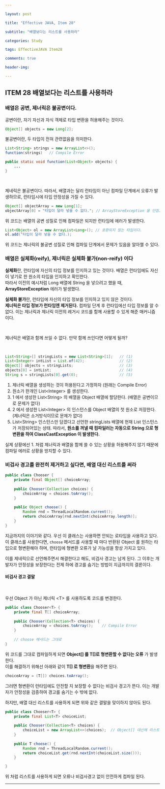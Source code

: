 ```yaml
---

layout: post  

title: "Effective JAVA, Item 28"  

subtitle: "배열보다는 리스트를 사용하라"  

categories: Study  

tags: EffectiveJAVA Item28

comments: true  

header-img: 

---
```


## ITEM 28 배열보다는 리스트를 사용하라

### 배열은 공변, 제너릭은 불공변이다.

공변이란, 자기 자신과 자식 객체로 타입 변환을 허용해주는 것이다.
``` java
Object[] objects = new Long[2];
```

불공변이란, 두 타입이 전혀 관련없음을 의미한다.
``` java
List<String> strings = new ArrayList<>();
function(strings)   // Compile Error

public static void function(List<Object> objects) {
    ...
}
```

<br/>

제네릭은 불공변이다. 따라서, 배열과는 달리 런타임이 아닌 컴파일 단계에서 오류가 발생하므로, 런타임시에 타입 안정성을 가질 수 있다.  
``` java
Object[] objectArray = new Long[1];
objectArray[0] = "타입이 달라 넣을 수 없다."; // ArrayStoreException 을 던짐. 
```
위 코드는 배열의 공변 성질로 인해 컴파일은 되지만 런타임에 에러가 발생한다.
``` java
List<Object> ol = new ArrayList<Long>(); // 호환되지 않는 타입이다.
ol.add("타입이 달라 넣을 수 없다.);
```
위 코드는 제너릭의 불공변 성질로 인해 컴파일 단계에서 문제가 있음을 알아챌 수 있다.   
  
### 배열은 실체화(reify), 제너릭은 실체화 불가(non-reify) 이다
**실체화**란, 런타임에 자신의 타입 정보를 인지하고 있는 것이다.  배열은 런타임에도 자신이 넣기로 한 원소의 타입을 인지하고 확인한다.  
따라서 이전의 예시처럼 Long 배열에 String 을 넣으려고 했을 때, **ArrayStoreException** 에러가 발생했다.  

**실체화 불가**란, 런타임에 자신의 타입 정보를 인지하고 있지 않은 것이다.  
**제너릭은 타입 정보가 런타임엔 제거된다.** 컴파일 단계 후 런타임에선 타입 정보를 알 수 없다. 이는 제너릭과 제너릭 이전의 레거시 코드를 함께 사용할 수 있게 해준 매커니즘 이다.  

<br/>

제너릭은 배열과 함께 쓰일 수 없다. 만약 함께 쓰인다면 어떻게 될까?

<br/>

``` java
List<String>[] stringLists = new List<String>[1];   // (1)
List<Integer> intList = List.of(42);                // (2)
Object[] objects = stringLists;                     // (3)
objects[0] = intList;                               // (4)
String s = stringLists[0].get(0);                   // (5)
```
1. 제너릭 배열을 생성하는 것이 허용된다고 가정하자 (원래는 Compile Error)
1. 원소가 한개인 List&#60;Integer> 를 생성한다.
1. 1 에서 생성한 List&#60;String> 의 배열을 Object 배열에 할당한다. (배열은 공변이므로 문제가 없다)
1. 2 에서 생성한 List&#60;Integer> 의 인스턴스를 Object 배열의 첫 원소로 저장한다. (제너릭은 소거방식이므로 문제가 없다)
1. List&#60;String> 인스턴스만 담겠다고 선언한 stringLists 배열에 현재 List<Integer> 인스턴스가 저장되어있는 상태. 따라서, **원소를 꺼낼 때 컴파일러는 자동으로 String 으로 형변환을 하여 ClassCastException 이 발생한다.**  

실제 상황에선 1. 처럼 제너릭과 배열을 함께 쓸 수 있는 상황을 허용해주지 않기 때문에 컴파일 에러로 상황을 방지할 수 있다.   


### 비검사 경고를 완전히 제거하고 싶다면, 배열 대신 리스트를 써라
``` java
public class Chooser {
    private final Object[] choiceArray;
    
    public Chooser(Collection choices) {
        choiceArray = choices.toArray();
    }
    
    public Object choose() {
        Random rnd = ThreadLocalRandom.current();
        return choiceArray[rnd.nextInt(choiceArray.length)];
    }
}
```
지금까지의 이야기와 같다. 우선 이 클래스는 사용하면 안되는 로타입을 사용하고 있다.   
이 클래스를 사용한다면, ```choose``` 메서드를 사용할 때 마다 반환된 Object 를 원하는 타입으로 형변환해야 하며, 런타임에 형변환 오류가 날 가능성을 항상 가지고 있다.  

이를 제네릭으로 선언해주면서 해결한다고 해도, 비검사 경고는 남게 된다. 그 이후는 개발자가 안정성을 보장한다는 전제 하에 경고를 숨기는 방법이 지금까지의 결론이다.  

#### 비검사 경고 결말

<br>

우선 Object 가 아닌 제너릭 &#60;T> 를 사용하도록 코드를 변경한다.

``` java
public class Chooser<T> {
    private final T[] choiceArray;
    
    public Chooser(Collection<T> choices) {
        choiceArray = choices.toArray();    // Compile Error
    }
    
    // choose 메서드는 그대로
}

```

위 코드를 그대로 컴파일하게 되면 **Object[] 를 T[]로 형변환할 수 없다는 오류** 가 발생한다.   
이를 해결하기 위해선 아래와 같이 **T[] 로 형변환**을 해주면 된다.  

``` java
choiceArray = (T[]) choices.toArray();
```

그러면 형변환이 런타임에도 안전할 지 보장할 수 없다는 비검사 경고가 뜬다. 이는 개발자가 안정성을 검증하여 경고를 숨기는 수 밖에 없다.


하지만, 배열 대신 리스트를 사용하게 되면 위와 같은 결말을 맞이하지 않아도 된다.  

``` java
public class Chooser<T> {
    private final List<T> choiceList;
    
    public Chooser(Collection<T> choices) {
        choiceList = new ArrayList<>(choices);  // Object[] 대신에 리스트 사용
    }
    
    public T choose() {
        Random rnd = ThreadLocalRandom.current();
        return choiceList.get(rnd.nextInt(choiceList.size()));
    }

}
```

위 처럼 리스트를 사용하게 되면 오류나 비검사경고 없이 안전하게 컴파일 된다. 
<br/>

---

